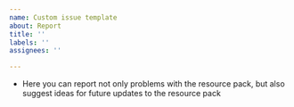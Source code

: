 ```yaml
---
name: Custom issue template
about: Report
title: ''
labels: ''
assignees: ''

---
```


- Here you can report not only problems with the resource pack, but also suggest ideas for future updates to the resource pack
